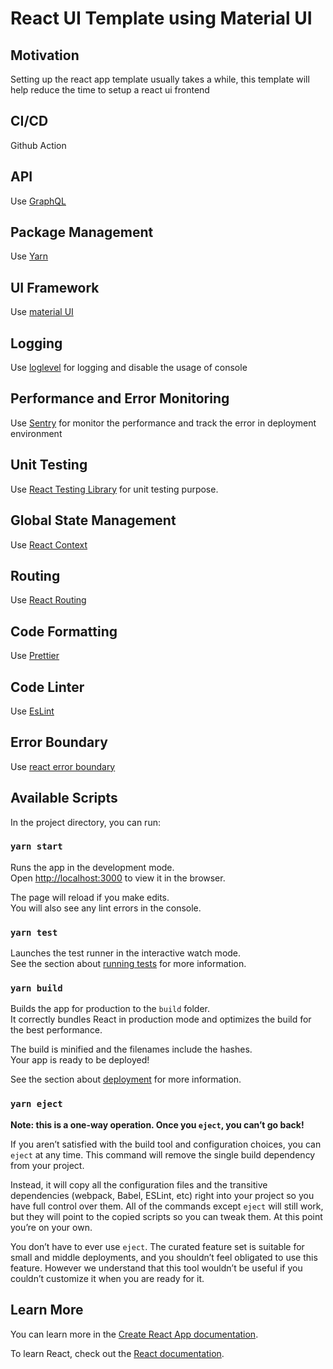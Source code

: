 # React UI Template using Material UI

## Motivation

Setting up the react app template usually takes a while, this template will help reduce the time to setup a react ui frontend

## CI/CD
Github Action

## API

Use [GraphQL](https://graphql.org/)

## Package Management

Use [Yarn](https://yarnpkg.com/)

## UI Framework

Use [material UI](https://material-ui.com/)

## Logging

Use [loglevel](https://www.npmjs.com/package/loglevel) for logging and disable the usage of console

## Performance and Error Monitoring

Use [Sentry](https://sentry.io/) for monitor the performance and track the error in deployment environment

## Unit Testing

Use [React Testing Library](https://testing-library.com/docs/react-testing-library/intro/) for unit testing purpose.

## Global State Management

Use [React Context](https://reactjs.org/docs/context.html)

## Routing

Use [React Routing](https://reactrouter.com/)

## Code Formatting

Use [Prettier](https://prettier.io/)

## Code Linter

Use [EsLint](https://eslint.org/)

## Error Boundary

Use [react error boundary](https://github.com/bvaughn/react-error-boundary)

## Available Scripts

In the project directory, you can run:

### `yarn start`

Runs the app in the development mode.\
Open [http://localhost:3000](http://localhost:3000) to view it in the browser.

The page will reload if you make edits.\
You will also see any lint errors in the console.

### `yarn test`

Launches the test runner in the interactive watch mode.\
See the section about [running tests](https://facebook.github.io/create-react-app/docs/running-tests) for more information.

### `yarn build`

Builds the app for production to the `build` folder.\
It correctly bundles React in production mode and optimizes the build for the best performance.

The build is minified and the filenames include the hashes.\
Your app is ready to be deployed!

See the section about [deployment](https://facebook.github.io/create-react-app/docs/deployment) for more information.

### `yarn eject`

**Note: this is a one-way operation. Once you `eject`, you can’t go back!**

If you aren’t satisfied with the build tool and configuration choices, you can `eject` at any time. This command will remove the single build dependency from your project.

Instead, it will copy all the configuration files and the transitive dependencies (webpack, Babel, ESLint, etc) right into your project so you have full control over them. All of the commands except `eject` will still work, but they will point to the copied scripts so you can tweak them. At this point you’re on your own.

You don’t have to ever use `eject`. The curated feature set is suitable for small and middle deployments, and you shouldn’t feel obligated to use this feature. However we understand that this tool wouldn’t be useful if you couldn’t customize it when you are ready for it.

## Learn More

You can learn more in the [Create React App documentation](https://facebook.github.io/create-react-app/docs/getting-started).

To learn React, check out the [React documentation](https://reactjs.org/).
